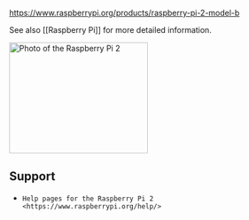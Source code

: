 https://www.raspberrypi.org/products/raspberry-pi-2-model-b

See also [[Raspberry Pi]] for more detailed information.

<img src="https://www.raspberrypi.org/wp-content/uploads/2015/01/Pi2ModB1GB_-comp.jpeg"
  alt="Photo of the Raspberry Pi 2"
  width="250" height="200" border="0"/>

Support
-------

* `Help pages for the Raspberry Pi 2 <https://www.raspberrypi.org/help/>`
